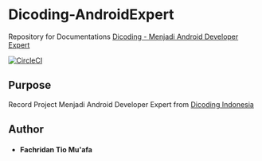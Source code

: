# Dicoding-AndroidExpert
Repository for Documentations [Dicoding - Menjadi Android Developer Expert](https://www.dicoding.com/academies/165)

[![CircleCI](https://dl.circleci.com/status-badge/img/gh/fachridantm/GithubApp/tree/master.svg?style=svg)](https://dl.circleci.com/status-badge/redirect/gh/fachridantm/GithubApp/tree/master)

## Purpose
Record Project Menjadi Android Developer Expert from [Dicoding Indonesia](https://www.dicoding.com/)

## Author
* #### Fachridan Tio Mu'afa
